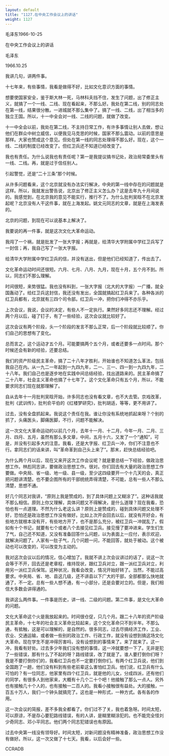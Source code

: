 ```yaml
---
layout: default
title: "1127.在中央工作会议上的讲话"
weight: 1127
---
```


毛泽东1966-10-25

在中央工作会议上的讲话

毛泽东

1966.10.25

我讲几句，讲两件事。

十七年来，有些事情，我看是做得不好，比如文化意识方面的事情。

想要使国家安全，鉴于斯大林一死，马林科夫挡不住，发生了问题，出了修正主义，就搞了一个一线、二线、现在看起来，不那么好。我处在第二线，别的同志处在第一线，结果很分散。一进城就不那么集中了。搞了一线、二线，出了相当多的独立王国。所以，十一中全会对一线、二线的问题，就做了改变。

十一中全会以前，我处在第二线，不主持日常工作，有许多事情让别人去做，想让他们在群众中树立威信，以便我见马克思的时候，国家不那么震动。以前的意思是那样。大家也赞成这个意见。但处在第一线的同志处理得不那么好。现在，这个一线、二线的制度已经改变了。但红卫兵还不知道已经改变了。

我也有责任。为什么说我也有责任呢？第一是我提议搞书记处，政治局常委里头有一线、二线。再，就是过于信任别人。

引起警觉，还是“二十三条”那个时候。

从许多问题看来，这个北京就没有办法实行解决，中央的第一线中存在的问题就是这样。所以，我就发出警告说，北京出了修正主义怎么办？这是去年九十月间说的。我感觉到，在北京我的意见不能实行，推行不了。为什么批判吴晗不在北京发起呢？北京没有人干这件事，就在上海发起。姚文元同志的文章，就是在上海发表的。

北京的问题，到现在可以说基本上解决了。

我要说的再一件事，就是这次文化大革命运动。

我闯了一个祸，就是批发了一张大字报；再就是，给清华大学附属中学红卫兵写了一封信；再，我自己写了一张大字报。

给清华大学附属中学红卫兵的信，并没有送出，但是他们已经知道了，传出去了。

文化革命运动时间还很短。六月、七月、八月、九月，现在十月，五个月不到。所以，同志们不那么理解。

时间很短，来势很猛。我也没有料到，一张大字报（北大的大字报）一广播，就全国轰动了。给红卫兵这封信，我还没有发出，全国就搞起红卫兵来了。各种各派的红卫兵都有，北京就有三四个司令部。红卫兵一冲，把你们冲得不亦乐乎。

上次会议，我说，会议的决定，有些人不一定执行。果然好多同志还不理解。经过两个月以后，碰了钉子，有了一些经验，这次会议就比较好了。

这次会议有两个阶段，头一个阶段的发言不那么正常，后一个阶段就比较顺了。你们自己的思想有了变化。

总而言之，这个运动才五个月。可能要搞两个五个月，或者还要多一点时间。那个时候还会有新的经验，还要总结。

我们的资产阶级民主革命，搞了二十八年才胜利，开始谁也不知道怎么革法，包括我自己在内。从一九二一年起到一九四九年，二一、三一、四一到一九四九年，二十八年。我们自己也是逐步地在实践中间总结经验，找出道路来的。民主革命搞了二十八年，社会主义革命也搞了十七年了。这个文化革命只有五个月，所以，不能要求同志们现在就那理解了。

自从去年十一月批判吴晗开始，许多同志也没有看文章，也不大去管。京戏改革，批判《武训传》，批判俞平伯的《红楼梦研究》，批判胡适，等等，更不用讲了。

过去，没有全盘抓起来。我说这个责任在我。谁让你没有系统地抓起来呀？个别的抓了，头痛医头，脚痛医脚，不行，问题不能解决。

这一次文化大革命运动的以前几个月，去年十一月、十二月，今年一月、二月、三月、四月、五月，虽然有那么多文章，中间，五月十六，又发了一个“通知”，可是，并没有引起多大的注意。我看，还是大字报、红卫兵一冲，你们不注意也不行。拿同志们的话来讲，叫“革命革到自己头上来了”。那末，赶快总结经验吧。

为什么两个月以后，现在又来开这次工作会议呢？就是要总结一下经验，做政治思想工作。林彪同志讲，要做政治思想工作。很对。你们回去有大量的政治思想工作要做。中央局、省一级、地一级、县一级，至少这四级要开一个十几天的会，真正把问题讲清楚。也不要企图所有的干部统统弄得清楚，不可能，总有一些人不那么清楚，思想不通。

好几个同志对我讲，“原则上我是赞成的，到了具体问题上又糊涂了”。这种话我就不那么相信。原则上你又理解，具体问题又不得解决，是什么道理？现在我看，恐怕也有一点道理。不然为什么老这么讲？原则上是赞成的，碰到具体问题又处理不好，恐怕还是政治思想工作没有做好。比如上次开会回去以后，就没有开好会，有些地方就根本没有开，有些地方开了，也不是那么充分，被红卫兵一冲就乱了。假如有十个书记，就要有七个或者八个去接见红卫兵。接见慢了要冲进来。学生们生了气，自己还不知道，又没有准备回答什么问题，以为表面上一应付，表示欢迎，就解决问题了。人家有一肚子气，几个问题一问，不能回答，就处于被动。这个被动也可以改变的，可以改变为主动的。

我对这次会议以后的情况，信心增加了。我就不讲上次会议讲过的话了，说这一次会等于不开，回去还是老章程，维持现状，跟红卫兵对立，跟一派红卫兵对立，利用另一派红卫兵保驾。这种状况，我看会改变，情况开始好转了。当然，不能过高要求。中央局、省、地、县这几级，还不讲县以下广大的干部，全部都那么快地就通了，不一定。总有一些人想不通，有一小部分，还是会要对立的。但是，我们相信大多数会讲得通的。

我讲这么两件事。一件事是历史，讲一线、二级的问题。第二件事，是文化大革命的问题。

文化大革命这个火是我放起来的。时间很仓促，只几个月。跟二十八年的资产阶级民主革命，十七年的社会主义革命比较起来，这个文化革命只不到半年。不那么通，有抵触，这是可以理解的，是自然的。很多同志，过去尽搞经济工作，工业、农业、交通运输，或者做一些别的政治工作、行政工作，就没有设想到搞这场文化大革命。现在学生不是冲得厉害吗，没有设想到的事情来了。来了就来了。这一冲，我看有好处。过去多少年我们没有想的事情，这一冲就要想一下了。无非是犯了一些错误，那有什么了不起的呀？路线错误，改了就是了。谁人要打倒你们呀？我是不要打倒你们的，我看红卫兵也不一定要打倒你们。有两个红卫兵说，他们到全国跑了一趟，他们没有料到有些老前辈这么害怕红卫兵。他们说，红卫兵有什么可怕的？有一位同志，他家里有四个红卫兵，就是他的儿女，分成四派，还有他们的同学，有很多人到他家来，大概有十几个二十个吧！他接触了那么一点人。另外也有接触几十个人的，也有接触一二百人的。我看小接触很有益处。大的接触，一百五十万人，我们一个钟头就搞完了。这也是一种形式，一种方式。各有各的作用。

这一次会议的简报，差不多我全都看了。你们过不了关，我也着急呀。时间太短，可以原谅，不是存心要犯路线错误，有的人讲，是糊里糊涂犯的。也不能完全怪刘少奇同志、邓小平同志。他们两个同志犯错误也有原因。

过去中央第一线没有领导好。时间太短，对新问题没有精神准备，政治思想工作没有做好。所以，这一次又做了十七天。我看，以后会好一些。

CCRADB

